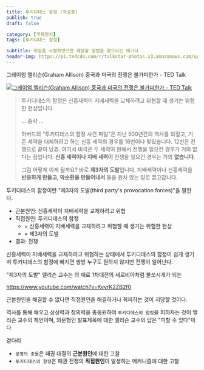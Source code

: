 ```yaml
---
title: 투키디데스 함정 (작성중)
publish: true
draft: false

category: [국제정치]
tags: [투키디데스 함정] 

subtitle: 위험을 식별하였으면 예방할 방법을 찾으라는 얘기다
header-img: https://pi.tedcdn.com/r/talkstar-photos.s3.amazonaws.com/uploads/24eabbe7-d819-4185-b358-13c7e0fe9726/GrahamAllison_2018S-embed.jpg
---
```


그레이엄 앨리슨(Graham Allison)  중국과 미국의 전쟁은 불가피한가  - TED Talk

[![그레이엄 앨리슨(Graham Allison)  중국과 미국의 전쟁은 불가피한가  - TED Talk](https://pi.tedcdn.com/r/talkstar-photos.s3.amazonaws.com/uploads/24eabbe7-d819-4185-b358-13c7e0fe9726/GrahamAllison_2018S-embed.jpg)](https://www.ted.com/talks/graham_allison_is_war_between_china_and_the_us_inevitable?utm_campaign=tedspread&utm_medium=referral&utm_source=tedcomshare)


> 투키디데스의 함정은 신흥세력이 지배세력을 교체하려고 위협할 때 생기는 위험한 현상입니다. 
>
> ... 중략 ...
>
> 하버드의 "투키디데스의  함정 사건 파일"은 지난 500년간의 역사를 되짚고, 기존 세력을 대체하려고 하는 신흥 세력의 경우를  16번이나 찾았습니다. 12번은 전쟁으로 끝이 났죠. 여기서 비극은 두 세력이 원해서 전쟁을 일으킨 경우가  거의 없다는 점입니다. **신흥 세력이나 지배 세력이**  전쟁을 일으킨 경우는 거의 **없습니다**. 
>
> 그럼 어떻게 이게 될까요? 바로 **제3자의 도발**입니다. 지배세력이나 신흥세력을  **반응하게 만들고, 악순환을 만들어내서** 둘을 원치 않는 일로 끌고갑니다.

투키디데스의 함정이란 "제3자의 도발(third party's provocation forces)"을 말한다. 

- 근본원인: 신흥세력이 지배세력을 교체하려고 위협
- 직접원인: 투키디데스의 함정 
	- = 신흥세력이 지배세력을 교체하려고 위협할 때 생기는 위험한 현상
	- = 제3자의 도발
- 결과: 전쟁

신흥세력이 지배세력을 교체하려고 위협하는 상태에서 투키디데스의 함정이 쉽게 생기며 투키디데스의 함정에 빠지면 쌍방 누구도 원하지 않지만 전쟁이 일어난다. 

 "제3자의 도발" 앨리슨 교수는 의 예로 1차대전의 세르비아처럼 불쏘시개가 되는 



https://www.youtube.com/watch?v=KvyrK2ZB2f0



근본원인을 해결할 수 없다면 직접원인을 해결하거나 회피하는 것이 지당할 것이다. 

역사를 통해 배우고 상상력과 창의력을 총동원하여 `투키디데스의 함정`을 피하자는 것이 앨리슨 교수의 제언이며, 의문형인 발표제목에 대한 앨리슨 교수의 답은 "피할 수 있다"이다



곁다리

- `문명의 충돌`은 패권 대결의 **근본원인**에 대한 고찰
- `투키디데스의 함정`은 패권 전쟁의 **직접원인**이 발생하는 메커니즘에 대한 고찰



